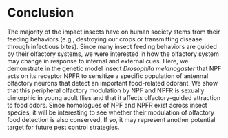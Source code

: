 # Conclusion
The majority of the impact insects have on human society stems from their feeding behaviors (e.g., destroying our crops or transmitting disease through infectious bites).
Since many insect feeding behaviors are guided by their olfactory systems, we were interested in how the olfactory system may change in response to internal and external cues.
Here, we demonstrate in the genetic model insect _Drosophila melanogaster_ that NPF acts on its receptor NPFR to sensitize a specific population of antennal olfactory neurons that detect an important food-related odorant.
We show that this peripheral olfactory modulation by NPF and NPFR is sexually dimorphic in young adult flies and that it affects olfactory-guided attraction to food odors. 
Since homologues of NPF and NPFR exist across insect species, it will be interesting to see whether their modulation of olfactory food detection is also conserved.
If so, it may represent another potential target for future pest control strategies.